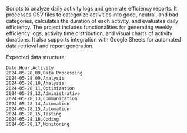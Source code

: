 Scripts to analyze daily activity logs and generate efficiency reports. It processes CSV files to categorize activities into good, neutral, and bad categories, calculates the duration of each activity, and evaluates daily efficiency. The project includes functionalities for generating weekly efficiency logs, activity time distribution, and visual charts of activity durations. It also supports integration with Google Sheets for automated data retrieval and report generation.


Expected data structure:
```
Date,Hour,Activity
2024-05-28,09,Data Processing
2024-05-28,09,Analysis
2024-05-28,10,Analysis
2024-05-28,11,Optimization
2024-05-28,12,Administrative
2024-05-28,13,Communication
2024-05-28,14,Automation
2024-05-28,15,Automation
2024-05-28,15,Testing
2024-05-28,16,Coding
2024-05-28,17,Monitoring
```
